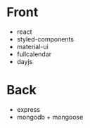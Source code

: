 # Front

- react
- styled-components
- material-ui
- fullcalendar
- dayjs

# Back

- express
- mongodb + mongoose